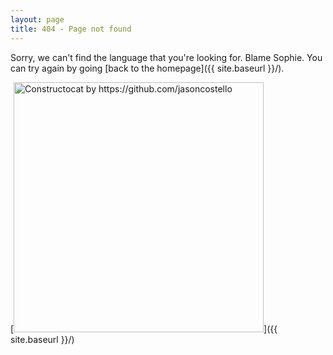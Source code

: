 ```yaml
---
layout: page
title: 404 - Page not found
---
```


Sorry, we can't find the language that you're looking for. Blame Sophie. You can try again by going [back to the homepage]({{ site.baseurl }}/).

[<img src="{{ site.baseurl }}/images/404.jpg" alt="Constructocat by https://github.com/jasoncostello" style="width: 400px;"/>]({{ site.baseurl }}/)
